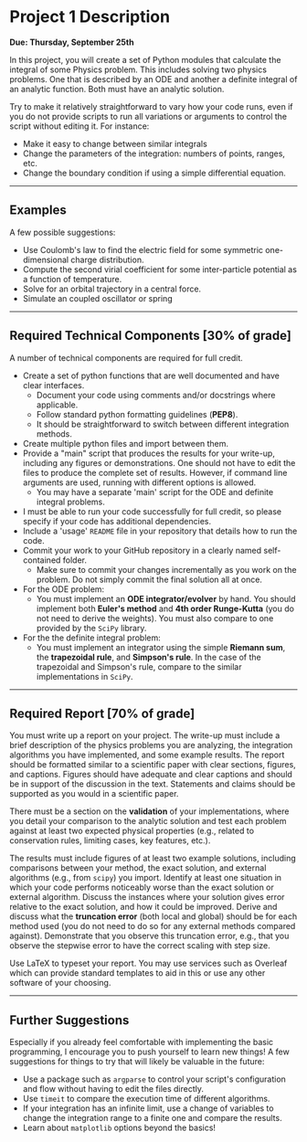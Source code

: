 # Project 1 Description
**Due: Thursday, September 25th**

In this project, you will create a set of Python modules that calculate the integral of some Physics problem. This includes solving two physics problems. One that is described by an ODE and another a definite integral of an analytic function. Both must have an analytic solution.

Try to make it relatively straightforward to vary how your code runs, even if you do not provide scripts to run all variations or arguments to control the script without editing it. For instance:
- Make it easy to change between similar integrals
- Change the parameters of the integration: numbers of points, ranges, etc.
- Change the boundary condition if using a simple differential equation.

---

## Examples

A few possible suggestions:
- Use Coulomb's law to find the electric field for some symmetric one-dimensional charge distribution.
- Compute the second virial coefficient for some inter-particle potential as a function of temperature.
- Solve for an orbital trajectory in a central force.
- Simulate an coupled oscillator or spring

---

## Required Technical Components [30% of grade]

A number of technical components are required for full credit.
- Create a set of python functions that are well documented and have clear interfaces.
  - Document your code using comments and/or docstrings where applicable.
  - Follow standard python formatting guidelines (**PEP8**).
  - It should be straightforward to switch between different integration methods.
- Create multiple python files and import between them.
- Provide a "main" script that produces the results for your write-up, including any figures or demonstrations. One should not have to edit the files to produce the complete set of results. However, if command line arguments are used, running with different options is allowed.
  - You may have a separate 'main' script for the ODE and definite integral problems.
- I must be able to run your code successfully for full credit, so please specify if your code has additional dependencies.
- Include a 'usage' `README` file in your repository that details how to run the code.
- Commit your work to your GitHub repository in a clearly named self-contained folder.
  - Make sure to commit your changes incrementally as you work on the problem. Do not simply commit the final solution all at once.
- For the ODE problem:
  - You must implement an **ODE integrator/evolver** by hand. You should implement both **Euler's method** and **4th order Runge-Kutta** (you do not need to derive the weights). You must also compare to one provided by the `SciPy` library.
- For the the definite integral problem:
  - You must implement an integrator using the simple **Riemann sum**, the **trapezoidal rule**, and **Simpson's rule**. In the case of the trapezoidal and Simpson's rule, compare to the similar implementations in `SciPy`.

---

## Required Report [70% of grade]

You must write up a report on your project. The write-up must include a brief description of the physics problems you are analyzing, the integration algorithms you have implemented, and some example results. The report should be formatted similar to a scientific paper with clear sections, figures, and captions. Figures should have adequate and clear captions and should be in support of the discussion in the text. Statements and claims should be supported as you would in a scientific paper.

There must be a section on the **validation** of your implementations, where you detail your comparison to the analytic solution and test each problem against at least two expected physical properties (e.g., related to conservation rules, limiting cases, key features, etc.).

The results must include figures of at least two example solutions, including comparisons between your method, the exact solution, and external algorithms (e.g., from `scipy`) you import. Identify at least one situation in which your code performs noticeably worse than the exact solution or external algorithm. Discuss the instances where your solution gives error relative to the exact solution, and how it could be improved. Derive and discuss what the **truncation error** (both local and global) should be for each method used (you do not need to do so for any external methods compared against). Demonstrate that you observe this truncation error, e.g., that you observe the stepwise error to have the correct scaling with step size.

Use LaTeX to typeset your report. You may use services such as Overleaf which can provide standard templates to aid in this or use any other software of your choosing.

---

## Further Suggestions

Especially if you already feel comfortable with implementing the basic programming, I encourage you to push yourself to learn new things! A few suggestions for things to try that will likely be valuable in the future:
- Use a package such as `argparse` to control your script's configuration and flow without having to edit the files directly.
- Use `timeit` to compare the execution time of different algorithms.
- If your integration has an infinite limit, use a change of variables to change the integration range to a finite one and compare the results.
- Learn about `matplotlib` options beyond the basics!
